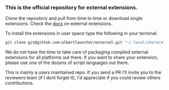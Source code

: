 ### This is the official repository for external extensions.

Clone the repository and pull from time to time or download single extensions. Check the [docs](https://albertlauncher.github.io/docs/extending/external/) on external extensions.

To install the extensions in user space type the following in your terminal:
```bash
git clone git@github.com:albertlauncher/external.git "~/.local/share/albert/org.albert.extension.externalextensions/extensions"
```

We do not have the time to take care of packaging compiled external extensions for all platforms out there. If you want to share your extension, please use one of the dozens of script languages out there.

This is mainly a users maintained repo. If you send a PR I'll invite you to the reviewers team (if I dont forget it), I'd appreciate if you could review others contributions.
